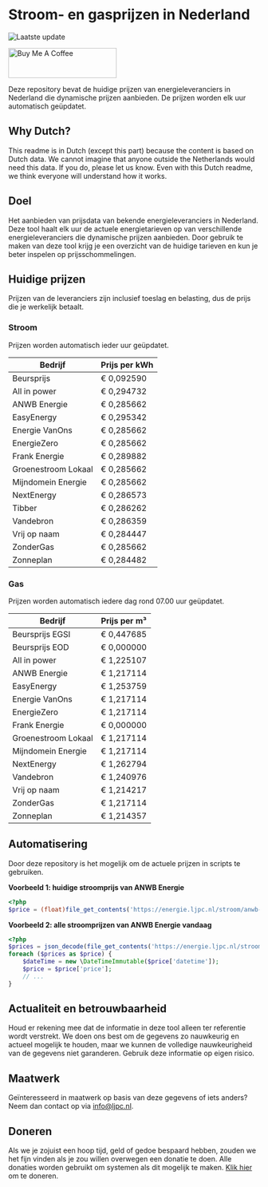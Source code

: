# Stroom- en gasprijzen in Nederland

![Laatste update](https://img.shields.io/badge/laatste%20update-2023--11--22%2004%3A00%20CET-brightgreen)

<a href="https://www.buymeacoffee.com/Lars-" target="_blank"><img src="https://cdn.buymeacoffee.com/buttons/v2/default-orange.png" alt="Buy Me A Coffee" height="60" style="height: 60px !important;width: 217px !important;" ></a>

Deze repository bevat de huidige prijzen van energieleveranciers in Nederland die dynamische prijzen aanbieden. De prijzen worden elk uur automatisch geüpdatet.

## Why Dutch?

This readme is in Dutch (except this part) because the content is based on Dutch data. We cannot imagine that anyone outside the Netherlands would need this data. If you do, please let us know. Even with this Dutch readme, we think
everyone will understand how it works.

## Doel

Het aanbieden van prijsdata van bekende energieleveranciers in Nederland. Deze tool haalt elk uur de actuele energietarieven op van verschillende energieleveranciers die dynamische prijzen aanbieden. Door gebruik te maken van deze tool
krijg je een overzicht van de huidige tarieven en kun je beter inspelen op prijsschommelingen.

## Huidige prijzen

Prijzen van de leveranciers zijn inclusief toeslag en belasting, dus de prijs die je werkelijk betaalt.

### Stroom

Prijzen worden automatisch ieder uur geüpdatet.

 Bedrijf | Prijs per kWh 
---------|---------------
Beursprijs | € 0,092590
All in power | € 0,294732
ANWB Energie | € 0,285662
EasyEnergy | € 0,295342
Energie VanOns | € 0,285662
EnergieZero | € 0,285662
Frank Energie | € 0,289882
Groenestroom Lokaal | € 0,285662
Mijndomein Energie | € 0,285662
NextEnergy | € 0,286573
Tibber | € 0,286262
Vandebron | € 0,286359
Vrij op naam | € 0,284447
ZonderGas | € 0,285662
Zonneplan | € 0,284482


### Gas

Prijzen worden automatisch iedere dag rond 07.00 uur geüpdatet.

 Bedrijf | Prijs per m³ 
---------|--------------
Beursprijs EGSI | € 0,447685
Beursprijs EOD | € 0,000000
All in power | € 1,225107
ANWB Energie | € 1,217114
EasyEnergy | € 1,253759
Energie VanOns | € 1,217114
EnergieZero | € 1,217114
Frank Energie | € 0,000000
Groenestroom Lokaal | € 1,217114
Mijndomein Energie | € 1,217114
NextEnergy | € 1,262794
Vandebron | € 1,240976
Vrij op naam | € 1,214217
ZonderGas | € 1,217114
Zonneplan | € 1,214357


## Automatisering

Door deze repository is het mogelijk om de actuele prijzen in scripts te gebruiken.

**Voorbeeld 1: huidige stroomprijs van ANWB Energie**

```php
<?php
$price = (float)file_get_contents('https://energie.ljpc.nl/stroom/anwb-energie-nu.txt');

```

**Voorbeeld 2: alle stroomprijzen van ANWB Energie vandaag**

```php
<?php
$prices = json_decode(file_get_contents('https://energie.ljpc.nl/stroom/all-in-power-vandaag.json'),true);
foreach ($prices as $price) {
    $dateTime = new \DateTimeImmutable($price['datetime']);
    $price = $price['price'];
    // ...
}
```

## Actualiteit en betrouwbaarheid

Houd er rekening mee dat de informatie in deze tool alleen ter referentie wordt verstrekt. We doen ons best om de gegevens zo nauwkeurig en actueel mogelijk te houden, maar we kunnen de volledige nauwkeurigheid van de gegevens niet
garanderen. Gebruik deze informatie op eigen risico.

## Maatwerk

Geïnteresseerd in maatwerk op basis van deze gegevens of iets anders? Neem dan contact op
via [info@ljpc.nl](mailto:info@ljpc.nl?subject=Energie%20prijzen).

## Doneren

Als we je zojuist een hoop tijd, geld of gedoe bespaard hebben, zouden we het fijn vinden als je zou willen overwegen een
donatie te doen. Alle donaties worden gebruikt om systemen als dit mogelijk te
maken. [Klik hier](https://www.buymeacoffee.com/Lars-) om te doneren.
